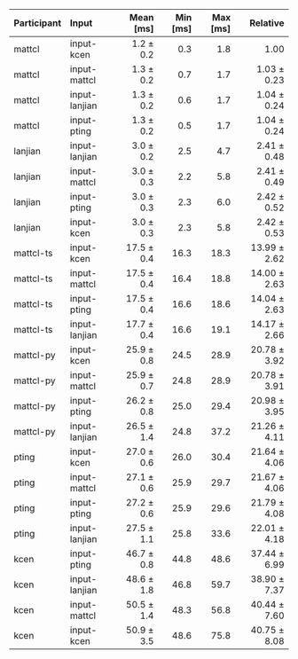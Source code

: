 | Participant | Input | Mean [ms] | Min [ms] | Max [ms] | Relative |
|:---|:---|---:|---:|---:|---:|
| mattcl | input-kcen | 1.2 ± 0.2 | 0.3 | 1.8 | 1.00 |
| mattcl | input-mattcl | 1.3 ± 0.2 | 0.7 | 1.7 | 1.03 ± 0.23 |
| mattcl | input-lanjian | 1.3 ± 0.2 | 0.6 | 1.7 | 1.04 ± 0.24 |
| mattcl | input-pting | 1.3 ± 0.2 | 0.5 | 1.7 | 1.04 ± 0.24 |
| lanjian | input-lanjian | 3.0 ± 0.2 | 2.5 | 4.7 | 2.41 ± 0.48 |
| lanjian | input-mattcl | 3.0 ± 0.3 | 2.2 | 5.8 | 2.41 ± 0.49 |
| lanjian | input-pting | 3.0 ± 0.3 | 2.3 | 6.0 | 2.42 ± 0.52 |
| lanjian | input-kcen | 3.0 ± 0.3 | 2.3 | 5.8 | 2.42 ± 0.53 |
| mattcl-ts | input-kcen | 17.5 ± 0.4 | 16.3 | 18.3 | 13.99 ± 2.62 |
| mattcl-ts | input-mattcl | 17.5 ± 0.4 | 16.4 | 18.8 | 14.00 ± 2.63 |
| mattcl-ts | input-pting | 17.5 ± 0.4 | 16.6 | 18.6 | 14.04 ± 2.63 |
| mattcl-ts | input-lanjian | 17.7 ± 0.4 | 16.6 | 19.1 | 14.17 ± 2.66 |
| mattcl-py | input-kcen | 25.9 ± 0.8 | 24.5 | 28.9 | 20.78 ± 3.92 |
| mattcl-py | input-mattcl | 25.9 ± 0.7 | 24.8 | 28.9 | 20.78 ± 3.91 |
| mattcl-py | input-pting | 26.2 ± 0.8 | 25.0 | 29.4 | 20.98 ± 3.95 |
| mattcl-py | input-lanjian | 26.5 ± 1.4 | 24.8 | 37.2 | 21.26 ± 4.11 |
| pting | input-kcen | 27.0 ± 0.6 | 26.0 | 30.4 | 21.64 ± 4.06 |
| pting | input-mattcl | 27.1 ± 0.6 | 25.9 | 29.7 | 21.67 ± 4.06 |
| pting | input-pting | 27.2 ± 0.6 | 25.9 | 29.6 | 21.79 ± 4.08 |
| pting | input-lanjian | 27.5 ± 1.1 | 25.8 | 33.6 | 22.01 ± 4.18 |
| kcen | input-pting | 46.7 ± 0.8 | 44.8 | 48.6 | 37.44 ± 6.99 |
| kcen | input-lanjian | 48.6 ± 1.8 | 46.8 | 59.7 | 38.90 ± 7.37 |
| kcen | input-mattcl | 50.5 ± 1.4 | 48.3 | 56.8 | 40.44 ± 7.60 |
| kcen | input-kcen | 50.9 ± 3.5 | 48.6 | 75.8 | 40.75 ± 8.08 |
